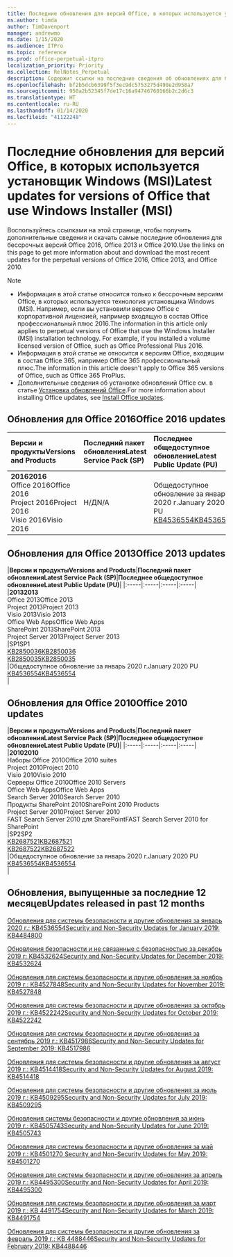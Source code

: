 ```yaml
---
title: Последние обновления для версий Office, в которых используется установщик Windows (MSI)
ms.author: timda
author: TimDavenport
manager: andrewmo
ms.date: 1/15/2020
ms.audience: ITPro
ms.topic: reference
ms.prod: office-perpetual-itpro
localization_priority: Priority
ms.collection: RelNotes_Perpetual
description: Содержит ссылки на последние сведения об обновлениях для бессрочных версий Office 2016, Office 2013 и Office 2010 для ИТ-специалистов
ms.openlocfilehash: bf2b5dcb6399f5f3ec9dc5753275d490e2d958a7
ms.sourcegitcommit: 950a2b52345f7de17c16a94746760166b2c2d6c3
ms.translationtype: HT
ms.contentlocale: ru-RU
ms.lasthandoff: 01/14/2020
ms.locfileid: "41122248"
---
```

# <a name="latest-updates-for-versions-of-office-that-use-windows-installer-msi"></a><span data-ttu-id="eff48-103">Последние обновления для версий Office, в которых используется установщик Windows (MSI)</span><span class="sxs-lookup"><span data-stu-id="eff48-103">Latest updates for versions of Office that use Windows Installer (MSI)</span></span>

<span data-ttu-id="eff48-104">Воспользуйтесь ссылками на этой странице, чтобы получить дополнительные сведения и скачать самые последние обновления для бессрочных версий Office 2016, Office 2013 и Office 2010.</span><span class="sxs-lookup"><span data-stu-id="eff48-104">Use the links on this page to get more information about and download the most recent updates for the perpetual versions of Office 2016, Office 2013, and Office 2010.</span></span>
  
 
> [!NOTE]
> - <span data-ttu-id="eff48-p101">Информация в этой статье относится только к бессрочным версиям Office, в которых используется технология установщика Windows (MSI). Например, если вы установили версию Office с корпоративной лицензией, например входящую в состав Office профессиональный плюс 2016.</span><span class="sxs-lookup"><span data-stu-id="eff48-p101">The information in this article only applies to perpetual versions of Office that use the Windows Installer (MSI) installation technology. For example, if you installed a volume licensed version of Office, such as Office Professional Plus 2016.</span></span>
> - <span data-ttu-id="eff48-107">Информация в этой статье не относится к версиям Office, входящим в состав Office 365, например Office 365 профессиональный плюс.</span><span class="sxs-lookup"><span data-stu-id="eff48-107">The information in this article doesn't apply to Office 365 versions of Office, such as Office 365 ProPlus.</span></span>
> - <span data-ttu-id="eff48-108">Дополнительные сведения об установке обновлений Office см. в статье [Установка обновлений Office](https://support.office.com/article/2ab296f3-7f03-43a2-8e50-46de917611c5).</span><span class="sxs-lookup"><span data-stu-id="eff48-108">For more information about installing Office updates, see [Install Office updates](https://support.office.com/article/2ab296f3-7f03-43a2-8e50-46de917611c5).</span></span> 


## <a name="office-2016-updates"></a><span data-ttu-id="eff48-109">Обновления для Office 2016</span><span class="sxs-lookup"><span data-stu-id="eff48-109">Office 2016 updates</span></span>

|<span data-ttu-id="eff48-110">**Версии и продукты**</span><span class="sxs-lookup"><span data-stu-id="eff48-110">**Versions and Products**</span></span>|<span data-ttu-id="eff48-111">**Последний пакет обновления**</span><span class="sxs-lookup"><span data-stu-id="eff48-111">**Latest Service Pack (SP)**</span></span>|<span data-ttu-id="eff48-112">**Последнее общедоступное обновление**</span><span class="sxs-lookup"><span data-stu-id="eff48-112">**Latest Public Update (PU)**</span></span>|
|:-----|:-----|:-----|
|<span data-ttu-id="eff48-113">**2016**</span><span class="sxs-lookup"><span data-stu-id="eff48-113">**2016**</span></span> <br/> <span data-ttu-id="eff48-114">Office 2016</span><span class="sxs-lookup"><span data-stu-id="eff48-114">Office 2016</span></span>  <br/> <span data-ttu-id="eff48-115">Project 2016</span><span class="sxs-lookup"><span data-stu-id="eff48-115">Project 2016</span></span>  <br/> <span data-ttu-id="eff48-116">Visio 2016</span><span class="sxs-lookup"><span data-stu-id="eff48-116">Visio 2016</span></span>  <br/> |<span data-ttu-id="eff48-117">Н/Д</span><span class="sxs-lookup"><span data-stu-id="eff48-117">N/A</span></span>  <br/> |<span data-ttu-id="eff48-118">Общедоступное обновление за январь 2020 г.</span><span class="sxs-lookup"><span data-stu-id="eff48-118">January 2020 PU</span></span>  <br/> [<span data-ttu-id="eff48-119">KB4536554</span><span class="sxs-lookup"><span data-stu-id="eff48-119">KB4536554</span></span>](https://support.microsoft.com/help/4536554) <br/> |
   
## <a name="office-2013-updates"></a><span data-ttu-id="eff48-120">Обновления для Office 2013</span><span class="sxs-lookup"><span data-stu-id="eff48-120">Office 2013 updates</span></span>

|<span data-ttu-id="eff48-121">**Версии и продукты**</span><span class="sxs-lookup"><span data-stu-id="eff48-121">**Versions and Products**</span></span>|<span data-ttu-id="eff48-122">**Последний пакет обновления**</span><span class="sxs-lookup"><span data-stu-id="eff48-122">**Latest Service Pack (SP)**</span></span>|<span data-ttu-id="eff48-123">**Последнее общедоступное обновление**</span><span class="sxs-lookup"><span data-stu-id="eff48-123">**Latest Public Update (PU)**</span></span>|
|:-----|:-----|:-----|:-----|
|<span data-ttu-id="eff48-124">**2013**</span><span class="sxs-lookup"><span data-stu-id="eff48-124">**2013**</span></span> <br/> <span data-ttu-id="eff48-125">Office 2013</span><span class="sxs-lookup"><span data-stu-id="eff48-125">Office 2013</span></span>  <br/> <span data-ttu-id="eff48-126">Project 2013</span><span class="sxs-lookup"><span data-stu-id="eff48-126">Project 2013</span></span>  <br/> <span data-ttu-id="eff48-127">Visio 2013</span><span class="sxs-lookup"><span data-stu-id="eff48-127">Visio 2013</span></span>  <br/> <span data-ttu-id="eff48-128">Office Web Apps</span><span class="sxs-lookup"><span data-stu-id="eff48-128">Office Web Apps</span></span>  <br/> <span data-ttu-id="eff48-129">SharePoint 2013</span><span class="sxs-lookup"><span data-stu-id="eff48-129">SharePoint 2013</span></span>  <br/> <span data-ttu-id="eff48-130">Project Server 2013</span><span class="sxs-lookup"><span data-stu-id="eff48-130">Project Server 2013</span></span>  <br/> |<span data-ttu-id="eff48-131">SP1</span><span class="sxs-lookup"><span data-stu-id="eff48-131">SP1</span></span> <br/> [<span data-ttu-id="eff48-132">KB2850036</span><span class="sxs-lookup"><span data-stu-id="eff48-132">KB2850036</span></span>](https://support.microsoft.com/kb/2850036) <br/>[<span data-ttu-id="eff48-133">KB2850035</span><span class="sxs-lookup"><span data-stu-id="eff48-133">KB2850035</span></span>](https://support.microsoft.com/kb/2850035) <br/> |<span data-ttu-id="eff48-134">Общедоступное обновление за январь 2020 г.</span><span class="sxs-lookup"><span data-stu-id="eff48-134">January 2020 PU</span></span>  <br/> [<span data-ttu-id="eff48-135">KB4536554</span><span class="sxs-lookup"><span data-stu-id="eff48-135">KB4536554</span></span>](https://support.microsoft.com/help/4536554) <br/> |
   
## <a name="office-2010-updates"></a><span data-ttu-id="eff48-136">Обновления для Office 2010</span><span class="sxs-lookup"><span data-stu-id="eff48-136">Office 2010 updates</span></span>

|<span data-ttu-id="eff48-137">**Версии и продукты**</span><span class="sxs-lookup"><span data-stu-id="eff48-137">**Versions and Products**</span></span>|<span data-ttu-id="eff48-138">**Последний пакет обновления**</span><span class="sxs-lookup"><span data-stu-id="eff48-138">**Latest Service Pack (SP)**</span></span>|<span data-ttu-id="eff48-139">**Последнее общедоступное обновление**</span><span class="sxs-lookup"><span data-stu-id="eff48-139">**Latest Public Update (PU)**</span></span>|
|:-----|:-----|:-----|:-----|
|<span data-ttu-id="eff48-140">**2010**</span><span class="sxs-lookup"><span data-stu-id="eff48-140">**2010**</span></span> <br/> <span data-ttu-id="eff48-141">Наборы Office 2010</span><span class="sxs-lookup"><span data-stu-id="eff48-141">Office 2010 suites</span></span>  <br/> <span data-ttu-id="eff48-142">Project 2010</span><span class="sxs-lookup"><span data-stu-id="eff48-142">Project 2010</span></span>  <br/> <span data-ttu-id="eff48-143">Visio 2010</span><span class="sxs-lookup"><span data-stu-id="eff48-143">Visio 2010</span></span>  <br/> <span data-ttu-id="eff48-144">Серверы Office 2010</span><span class="sxs-lookup"><span data-stu-id="eff48-144">Office 2010 Servers</span></span>  <br/> <span data-ttu-id="eff48-145">Office Web Apps</span><span class="sxs-lookup"><span data-stu-id="eff48-145">Office Web Apps</span></span>  <br/> <span data-ttu-id="eff48-146">Search Server 2010</span><span class="sxs-lookup"><span data-stu-id="eff48-146">Search Server 2010</span></span>  <br/> <span data-ttu-id="eff48-147">Продукты SharePoint 2010</span><span class="sxs-lookup"><span data-stu-id="eff48-147">SharePoint 2010 Products</span></span>  <br/> <span data-ttu-id="eff48-148">Project Server 2010</span><span class="sxs-lookup"><span data-stu-id="eff48-148">Project Server 2010</span></span>  <br/> <span data-ttu-id="eff48-149">FAST Search Server 2010 для SharePoint</span><span class="sxs-lookup"><span data-stu-id="eff48-149">FAST Search Server 2010 for SharePoint</span></span>  <br/> |<span data-ttu-id="eff48-150">SP2</span><span class="sxs-lookup"><span data-stu-id="eff48-150">SP2</span></span> <br/>[<span data-ttu-id="eff48-151">KB2687521</span><span class="sxs-lookup"><span data-stu-id="eff48-151">KB2687521</span></span>](https://support.microsoft.com/kb/2687521) <br/> [<span data-ttu-id="eff48-152">KB2687522</span><span class="sxs-lookup"><span data-stu-id="eff48-152">KB2687522</span></span>](https://support.microsoft.com/kb/2687522) <br/> |<span data-ttu-id="eff48-153">Общедоступное обновление за январь 2020 г.</span><span class="sxs-lookup"><span data-stu-id="eff48-153">January 2020 PU</span></span>  <br/> [<span data-ttu-id="eff48-154">KB4536554</span><span class="sxs-lookup"><span data-stu-id="eff48-154">KB4536554</span></span>](https://support.microsoft.com/help/4536554) <br/>|
   

   
## <a name="updates-released-in-past-12-months"></a><span data-ttu-id="eff48-155">Обновления, выпущенные за последние 12 месяцев</span><span class="sxs-lookup"><span data-stu-id="eff48-155">Updates released in past 12 months</span></span>

[<span data-ttu-id="eff48-156">Обновления для системы безопасности и другие обновления за январь 2020 г.: KB4536554</span><span class="sxs-lookup"><span data-stu-id="eff48-156">Security and Non-Security Updates for January 2019: KB4484800</span></span>](https://support.microsoft.com/help/4536554)

[<span data-ttu-id="eff48-157">Обновления безопасности и не связанные с безопасностью за декабрь 2019 г: KB4532624</span><span class="sxs-lookup"><span data-stu-id="eff48-157">Security and Non-Security Updates for December 2019: KB4532624</span></span>](https://support.microsoft.com/help/4532624)

[<span data-ttu-id="eff48-158">Обновления для системы безопасности и другие обновления за ноябрь 2019 г.: KB4527848</span><span class="sxs-lookup"><span data-stu-id="eff48-158">Security and Non-Security Updates for November 2019: KB4527848</span></span>](https://support.microsoft.com/help/4527848)

[<span data-ttu-id="eff48-159">Обновления для системы безопасности и другие обновления за октябрь 2019 г.: KB4522242</span><span class="sxs-lookup"><span data-stu-id="eff48-159">Security and Non-Security Updates for October 2019: KB4522242</span></span>](https://support.microsoft.com/help/4522242)

[<span data-ttu-id="eff48-160">Обновления для системы безопасности и другие обновления за сентябрь 2019 г.: KB4517986</span><span class="sxs-lookup"><span data-stu-id="eff48-160">Security and Non-Security Updates for September 2019: KB4517986</span></span>](https://support.microsoft.com/help/4517986 )

[<span data-ttu-id="eff48-161">Обновления для системы безопасности и другие обновления за август 2019 г.: KB4514418</span><span class="sxs-lookup"><span data-stu-id="eff48-161">Security and Non-Security Updates for August 2019: KB4514418</span></span>](https://support.microsoft.com/help/4514418)

[<span data-ttu-id="eff48-162">Обновления для системы безопасности и другие обновления за июль 2019 г.: KB4509295</span><span class="sxs-lookup"><span data-stu-id="eff48-162">Security and Non-Security Updates for July 2019: KB4509295</span></span>](https://support.microsoft.com/help/4509295)

[<span data-ttu-id="eff48-163">Обновления системы безопасности и другие обновления за июнь 2019 г.: KB4505743</span><span class="sxs-lookup"><span data-stu-id="eff48-163">Security and Non-Security Updates for June 2019: KB4505743</span></span>](https://support.microsoft.com/help/4505743)

[<span data-ttu-id="eff48-164">Обновления для системы безопасности и другие обновления за май 2019 г.: KB4501270 </span><span class="sxs-lookup"><span data-stu-id="eff48-164">Security and Non-Security Updates for May 2019: KB4501270 </span></span>](https://support.microsoft.com/help/4501270)

[<span data-ttu-id="eff48-165">Обновления для системы безопасности и другие обновления за апрель 2019 г.: KB4495300</span><span class="sxs-lookup"><span data-stu-id="eff48-165">Security and Non-Security Updates for April 2019: KB4495300</span></span>](https://support.microsoft.com/help/4495300)

[<span data-ttu-id="eff48-166">Обновления для системы безопасности и другие обновления за март 2019 г.: KB 4491754</span><span class="sxs-lookup"><span data-stu-id="eff48-166">Security and Non-Security Updates for March 2019: KB4491754</span></span>](https://support.microsoft.com/help/4491754) 

[<span data-ttu-id="eff48-167">Обновления для системы безопасности и другие обновления за февраль 2019 г.: KB 4488446</span><span class="sxs-lookup"><span data-stu-id="eff48-167">Security and Non-Security Updates for February 2019: KB4488446</span></span>](https://support.microsoft.com/help/4488446)








 

   

   

  


  
 
  
 
  

  
   
  
